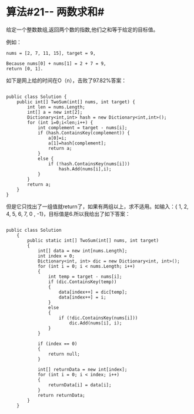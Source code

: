 # 算法#21-- 两数求和#

给定一个整数数组,返回两个数的指数,他们之和等于给定的目标值。

例如：

	nums = [2, 7, 11, 15], target = 9,
	
	Because nums[0] + nums[1] = 2 + 7 = 9,
	return [0, 1].

如下是网上给的时间在O（n），击败了97.82%答案：

```Csharp

public class Solution {
    public int[] TwoSum(int[] nums, int target) {
        int len = nums.Length;
        int[] a = new int[2];
        Dictionary<int,int> hash = new Dictionary<int,int>();
        for (int i=0;i<len;i++) {
            int complement = target - nums[i];
            if (hash.ContainsKey(complement)) {
                a[0]=i;
                a[1]=hash[complement];
                return a;
            }
            else {
                if (!hash.ContainsKey(nums[i]))
                    hash.Add(nums[i],i);
            }
        }
        return a;
    }
}
```

但是它只找出了一组值就return了，如果有两组以上，求不适用。如输入：{ 1, 2, 4, 5, 6, 7, 0 , -1}，目标值是6.所以我给出了如下答案：

```Csharp

public class Solution
    {
        public static int[] TwoSum(int[] nums, int target)
        {
            int[] data = new int[nums.Length];
            int index = 0;
            Dictionary<int, int> dic = new Dictionary<int, int>();
            for (int i = 0; i < nums.Length; i++)
            {
                int temp = target - nums[i];
                if (dic.ContainsKey(temp))
                {
                    data[index++] = dic[temp];
                    data[index++] = i;                    
                }
                else
                {
                    if (!dic.ContainsKey(nums[i]))
                        dic.Add(nums[i], i);
                }
            }

            if (index == 0)
            {
                return null;
            }

            int[] returnData = new int[index];
            for (int i = 0; i < index; i++)
            {
                returnData[i] = data[i];
            }
            return returnData;
        }
    }
```